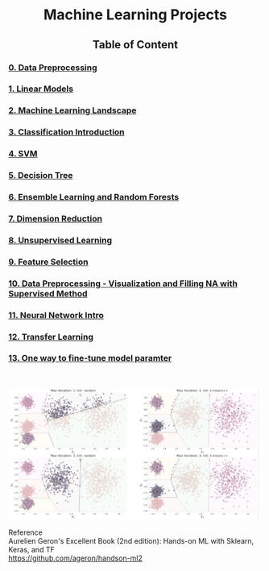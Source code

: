 <div align="center"><h1> Machine Learning Projects</h1></div>

<div align="center"><h2>Table of Content</h2></div>
<h3> <a href="/notebook/Data_Preprocessing.ipynb"> 0. Data Preprocessing </a> </h3>
<h3> <a href="/notebook/Linear_Models.ipynb"> 1. Linear Models </a> </h3>
<h3> <a href="/notebook/The_Machine_Learning_Landscape.ipynb"> 2. Machine Learning Landscape </a>  </h3>
<h3> <a href="/notebook/Classification_Intro.ipynb"> 3. Classification Introduction </a> </h3>
<h3> <a href="/notebook/SVM.ipynb"> 4. SVM </a>  </h3>
<h3> <a href="/notebook/DecisionTree.ipynb"> 5. Decision Tree </a>  </h3>
<h3> <a href="/notebook/EnsembleLearning_and_RandomForests.ipynb"> 6. Ensemble Learning and Random Forests </a> </h3>
<h3> <a href="/notebook/Dimension_Reduction.ipynb"> 7. Dimension Reduction </a>  </h3>
<h3> <a href="/notebook/Unsupervised_Learning.ipynb"> 8. Unsupervised Learning </a> </h3> 
<h3> <a href="/notebook/Feature_Selection.ipynb"> 9. Feature Selection </a> </h3>
<h3> <a href="/notebook/Data_Visualization_and_Fill_NA_by_Supervised_Method.ipynb"> 10. Data Preprocessing - Visualization and Filling NA with Supervised Method </a> </h3> 
<h3> <a href="/notebook/Neural_network_intro.ipynb"> 11. Neural Network Intro </a> </h3> 
<h3> <a href="/notebook/DL_Transfer_Learning.ipynb"> 12. Transfer Learning </a> </h3> 
<h3> <a href='https://github.com/wanwanliang/ML_Projects/blob/main/One%20way%20to%20fine%20tune%20model%20parameter'> 13. One way to fine-tune model paramter </a> </h3> 

<br/>

![Machine Learning](/clustering.PNG)

Reference <br/>
Aurelien Geron's Excellent Book (2nd edition): Hands-on ML with Sklearn, Keras, and TF <br/>
https://github.com/ageron/handson-ml2

